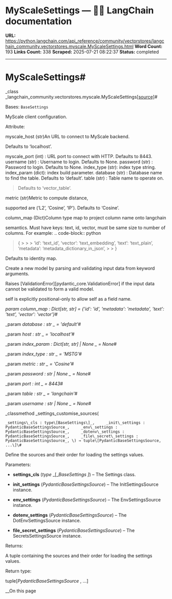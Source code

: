 # MyScaleSettings — 🦜🔗 LangChain  documentation

**URL:** https://python.langchain.com/api_reference/community/vectorstores/langchain_community.vectorstores.myscale.MyScaleSettings.html
**Word Count:** 193
**Links Count:** 338
**Scraped:** 2025-07-21 08:22:37
**Status:** completed

---

# MyScaleSettings\#

_class _langchain\_community.vectorstores.myscale.MyScaleSettings[\[source\]](https://python.langchain.com/api_reference/_modules/langchain_community/vectorstores/myscale.html#MyScaleSettings)\#     

Bases: `BaseSettings`

MyScale client configuration.

Attribute:     

myscale\_host \(str\)An URL to connect to MyScale backend.     

Defaults to ‘localhost’.

myscale\_port \(int\) : URL port to connect with HTTP. Defaults to 8443. username \(str\) : Username to login. Defaults to None. password \(str\) : Password to login. Defaults to None. index\_type \(str\): index type string. index\_param \(dict\): index build parameter. database \(str\) : Database name to find the table. Defaults to ‘default’. table \(str\) : Table name to operate on.

> Defaults to ‘vector\_table’.

metric \(str\)Metric to compute distance,     

supported are \(‘L2’, ‘Cosine’, ‘IP’\). Defaults to ‘Cosine’.

column\_map \(Dict\)Column type map to project column name onto langchain     

semantics. Must have keys: text, id, vector, must be same size to number of columns. For example: .. code-block:: python

> \{ >      >  > ‘id’: ‘text\_id’, ‘vector’: ‘text\_embedding’, ‘text’: ‘text\_plain’, ‘metadata’: ‘metadata\_dictionary\_in\_json’, >  > \}

Defaults to identity map.

Create a new model by parsing and validating input data from keyword arguments.

Raises \[ValidationError\]\[pydantic\_core.ValidationError\] if the input data cannot be validated to form a valid model.

self is explicitly positional-only to allow self as a field name.

_param _column\_map _: Dict\[str, str\]__ = \{'id': 'id', 'metadata': 'metadata', 'text': 'text', 'vector': 'vector'\}_\#     

_param _database _: str_ _ = 'default'_\#     

_param _host _: str_ _ = 'localhost'_\#     

_param _index\_param _: Dict\[str, str\] | None_ _ = None_\#     

_param _index\_type _: str_ _ = 'MSTG'_\#     

_param _metric _: str_ _ = 'Cosine'_\#     

_param _password _: str | None_ _ = None_\#     

_param _port _: int_ _ = 8443_\#     

_param _table _: str_ _ = 'langchain'_\#     

_param _username _: str | None_ _ = None_\#     

_classmethod _settings\_customise\_sources\(

    _settings\_cls : type\[BaseSettings\]_,     _init\_settings : PydanticBaseSettingsSource_,     _env\_settings : PydanticBaseSettingsSource_,     _dotenv\_settings : PydanticBaseSettingsSource_,     _file\_secret\_settings : PydanticBaseSettingsSource_, \) → tuple\[PydanticBaseSettingsSource, ...\]\#     

Define the sources and their order for loading the settings values.

Parameters:     

  * **settings\_cls** \(_type_ _\[__BaseSettings_ _\]_\) – The Settings class.

  * **init\_settings** \(_PydanticBaseSettingsSource_\) – The InitSettingsSource instance.

  * **env\_settings** \(_PydanticBaseSettingsSource_\) – The EnvSettingsSource instance.

  * **dotenv\_settings** \(_PydanticBaseSettingsSource_\) – The DotEnvSettingsSource instance.

  * **file\_secret\_settings** \(_PydanticBaseSettingsSource_\) – The SecretsSettingsSource instance.

Returns:     

A tuple containing the sources and their order for loading the settings values.

Return type:     

tuple\[_PydanticBaseSettingsSource_ , …\]

__On this page